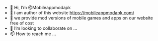 - 👋 Hi, I’m @Mobileappmodapk
- 👀 i am author of this website https://mobileappmodapk.com/
- 🌱 we provide mod versions of mobile games and apps on our website free of cost
- 💞️ I’m looking to collaborate on ...
- 📫 How to reach me ...

<!---
Mobileappmodapk/Mobileappmodapk is a ✨ special ✨ repository because its `README.md` (this file) appears on your GitHub profile.
You can click the Preview link to take a look at your changes.
--->
